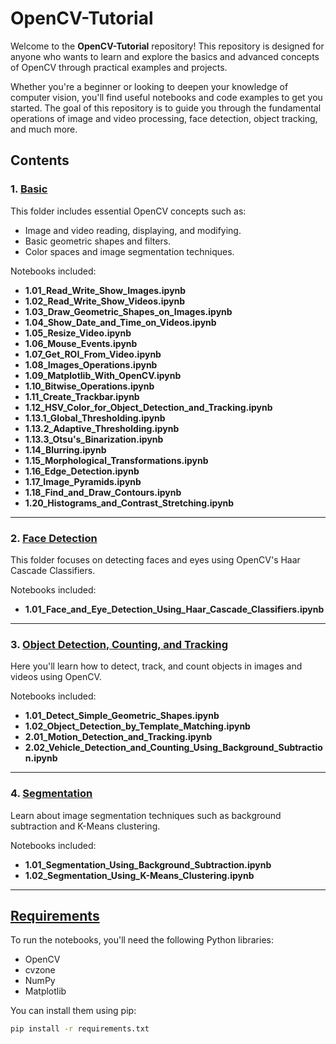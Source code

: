 # OpenCV-Tutorial

Welcome to the **OpenCV-Tutorial** repository! This repository is designed for anyone who wants to learn and explore the basics and advanced concepts of OpenCV through practical examples and projects.

Whether you're a beginner or looking to deepen your knowledge of computer vision, you'll find useful notebooks and code examples to get you started. The goal of this repository is to guide you through the fundamental operations of image and video processing, face detection, object tracking, and much more.

## Contents

### 1. **[Basic](https://github.com/Raafat-Nagy/OpenCV-Tutorial/tree/main/Basic)**
This folder includes essential OpenCV concepts such as:
- Image and video reading, displaying, and modifying.
- Basic geometric shapes and filters.
- Color spaces and image segmentation techniques.

Notebooks included:
- **1.01_Read_Write_Show_Images.ipynb**
- **1.02_Read_Write_Show_Videos.ipynb**
- **1.03_Draw_Geometric_Shapes_on_Images.ipynb**
- **1.04_Show_Date_and_Time_on_Videos.ipynb**
- **1.05_Resize_Video.ipynb**
- **1.06_Mouse_Events.ipynb**
- **1.07_Get_ROI_From_Video.ipynb**
- **1.08_Images_Operations.ipynb**
- **1.09_Matplotlib_With_OpenCV.ipynb**
- **1.10_Bitwise_Operations.ipynb**
- **1.11_Create_Trackbar.ipynb**
- **1.12_HSV_Color_for_Object_Detection_and_Tracking.ipynb**
- **1.13.1_Global_Thresholding.ipynb**
- **1.13.2_Adaptive_Thresholding.ipynb**
- **1.13.3_Otsu's_Binarization.ipynb**
- **1.14_Blurring.ipynb**
- **1.15_Morphological_Transformations.ipynb**
- **1.16_Edge_Detection.ipynb**
- **1.17_Image_Pyramids.ipynb**
- **1.18_Find_and_Draw_Contours.ipynb**
- **1.20_Histograms_and_Contrast_Stretching.ipynb**

---

### 2. **[Face Detection](https://github.com/Raafat-Nagy/OpenCV-Tutorial/tree/main/Face_Detection)**
This folder focuses on detecting faces and eyes using OpenCV's Haar Cascade Classifiers.

Notebooks included:
- **1.01_Face_and_Eye_Detection_Using_Haar_Cascade_Classifiers.ipynb**

---

### 3. **[Object Detection, Counting, and Tracking](https://github.com/Raafat-Nagy/OpenCV-Tutorial/tree/main/Object_Detection_Counting_and_Tracking)**
Here you'll learn how to detect, track, and count objects in images and videos using OpenCV.

Notebooks included:
- **1.01_Detect_Simple_Geometric_Shapes.ipynb**
- **1.02_Object_Detection_by_Template_Matching.ipynb**
- **2.01_Motion_Detection_and_Tracking.ipynb**
- **2.02_Vehicle_Detection_and_Counting_Using_Background_Subtraction.ipynb**

---

### 4. **[Segmentation](https://github.com/Raafat-Nagy/OpenCV-Tutorial/tree/main/Segmentation)**
Learn about image segmentation techniques such as background subtraction and K-Means clustering.

Notebooks included:
- **1.01_Segmentation_Using_Background_Subtraction.ipynb**
- **1.02_Segmentation_Using_K-Means_Clustering.ipynb**

---

## [Requirements](https://github.com/Raafat-Nagy/OpenCV-Tutorial/blob/main/requirements.txt)
To run the notebooks, you'll need the following Python libraries:

- OpenCV
- cvzone
- NumPy
- Matplotlib

You can install them using pip:

```bash
pip install -r requirements.txt
```
